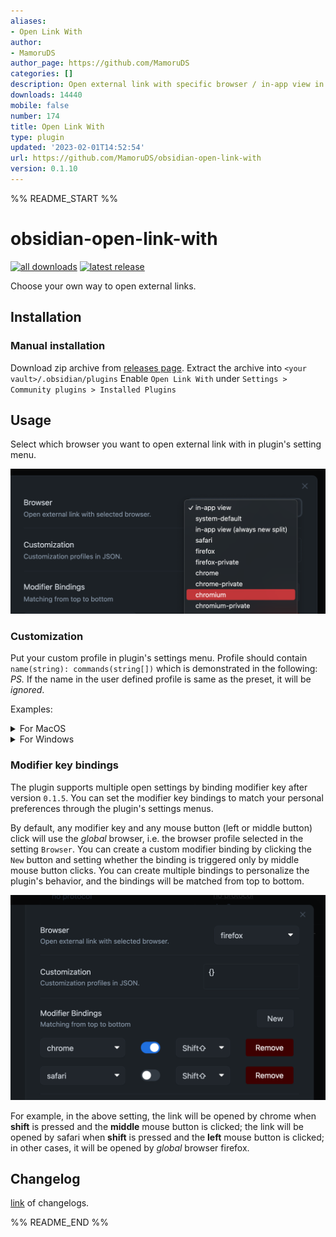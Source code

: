 ```yaml
---
aliases:
- Open Link With
author:
- MamoruDS
author_page: https://github.com/MamoruDS
categories: []
description: Open external link with specific browser / in-app view in Obsidian
downloads: 14440
mobile: false
number: 174
title: Open Link With
type: plugin
updated: '2023-02-01T14:52:54'
url: https://github.com/MamoruDS/obsidian-open-link-with
version: 0.1.10
---
```


%% README_START %%

# obsidian-open-link-with

[![all downloads](https://img.shields.io/github/downloads/mamoruds/obsidian-open-link-with/total?style=flat-square)](https://github.com/MamoruDS/obsidian-open-link-with)
[![latest release](https://img.shields.io/github/v/release/mamoruds/obsidian-open-link-with?style=flat-square)](https://github.com/MamoruDS/obsidian-open-link-with/releases/latest)

Choose your own way to open external links.

## Installation

### Manual installation

Download zip archive from [releases page](https://github.com/MamoruDS/obsidian-open-link-with/releases). Extract the archive into `<your vault>/.obsidian/plugins`
Enable `Open Link With` under `Settings > Community plugins > Installed Plugins`

## Usage

Select which browser you want to open external link with in plugin's setting menu.

<p align="center">
<img src="https://github.com/MamoruDS/obsidian-open-link-with/raw/main/assets/screenshot_00.png" style="width: 650px; max-width: 100%;">
</p>

### Customization

Put your custom profile in plugin's settings menu. Profile should contain `name(string): commands(string[])` which is demonstrated in the following:
_PS._ If the name in the user defined profile is same as the preset, it will be _ignored_.

Examples:

<details><summary>For MacOS</summary>

```json
{
    "waterfox": [
        "/Applications/Waterfox.app/Contents/MacOS/waterfox"
    ],
    "waterfox-private": [
        "/Applications/Waterfox.app/Contents/MacOS/waterfox",
        "--private-window"
    ]
}
```

</details>

<details><summary>For Windows</summary>

```json
{
    "opera": [
        "c:/Users/mamoru/AppData/Local/Programs/Opera/launcher.exe"
    ],
    "opera-private": [
        "c:/Users/mamoru/AppData/Local/Programs/Opera/launcher.exe",
        "--private"
    ]
}
```

</details>

### Modifier key bindings

The plugin supports multiple open settings by binding modifier key after version `0.1.5`. You can set the modifier key bindings to match your personal preferences through the plugin's settings menus.

By default, any modifier key and any mouse button (left or middle button) click will use the _global_ browser, i.e. the browser profile selected in the setting `Browser`. You can create a custom modifier binding by clicking the `New` button and setting whether the binding is triggered only by middle mouse button clicks. You can create multiple bindings to personalize the plugin's behavior, and the bindings will be matched from top to bottom.

<p align="center">
<img src="https://github.com/MamoruDS/obsidian-open-link-with/raw/main/assets/screenshot_01.png" style="width: 650px; max-width: 100%;">
</p>

For example, in the above setting, the link will be opened by chrome when **shift** is pressed and the **middle** mouse button is clicked; the link will be opened by safari when **shift** is pressed and the **left** mouse button is clicked; in other cases, it will be opened by _global_ browser firefox.

## Changelog

[link](./CHANGELOG.md) of changelogs.


%% README_END %%